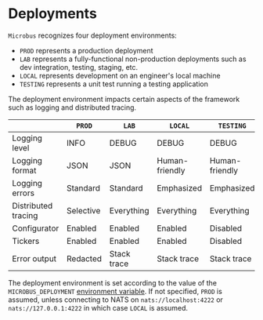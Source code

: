 # Deployments

`Microbus` recognizes four deployment environments:

* `PROD` represents a production deployment
* `LAB` represents a fully-functional non-production deployments such as dev integration, testing, staging, etc.
* `LOCAL` represents development on an engineer's local machine
* `TESTING` represents a unit test running a testing application

The deployment environment impacts certain aspects of the framework such as logging and distributed tracing.

| |`PROD`|`LAB`|`LOCAL`|`TESTING`|
|--------|----|---|-----|----------|
|Logging level|INFO|DEBUG|DEBUG|DEBUG|
|Logging format|JSON|JSON|Human-friendly|Human-friendly|
|Logging errors|Standard|Standard|Emphasized|Emphasized|
|Distributed tracing|Selective|Everything|Everything|Everything|
|Configurator|Enabled|Enabled|Enabled|Disabled|
|Tickers|Enabled|Enabled|Enabled|Disabled|
|Error output|Redacted|Stack trace|Stack trace|Stack trace|

The deployment environment is set according to the value of the `MICROBUS_DEPLOYMENT` [environment variable](../tech/envars.md). If not specified, `PROD` is assumed, unless connecting to NATS on `nats://localhost:4222` or `nats://127.0.0.1:4222` in which case `LOCAL` is assumed.
